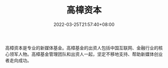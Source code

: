 ﻿---
weight: 
title: "高樟资本"
description: "高樟资本是专业的新媒体基金"
date: 2022-03-25T21:57:40+08:00
lastmod: 2022-03-25T16:45:40+08:00
draft: false
authors: ["Metabd"]
featuredImage: "gaozhangziben.jpg"
link: ""
tags: ["投资机构","高樟资本"]
categories: ["navigation"]
navigation: ["投资机构"]
lightgallery: true
toc: true
pinned: false
recommend: false
recommend1: false
---
高樟资本是专业的新媒体基金。高樟基金的出资人包括中国互联网、金融行业的核心领军人物。高樟基金管理团队和出资人一起，坚定不移地支持、帮助新媒体创业者走向成功。
